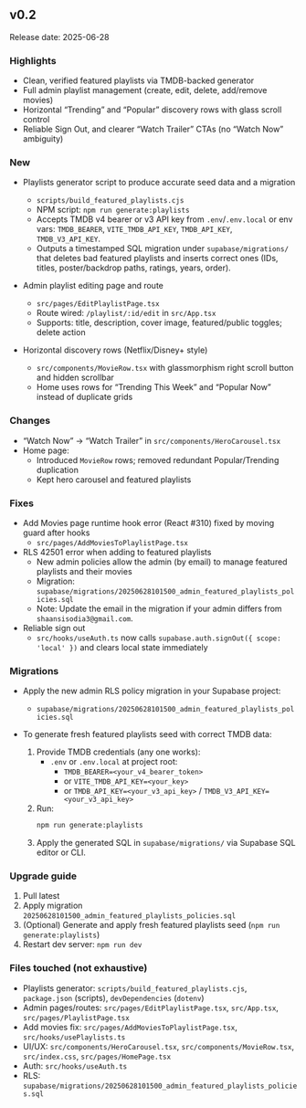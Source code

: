 ## v0.2

Release date: 2025-06-28

### Highlights
- Clean, verified featured playlists via TMDB-backed generator
- Full admin playlist management (create, edit, delete, add/remove movies)
- Horizontal “Trending” and “Popular” discovery rows with glass scroll control
- Reliable Sign Out, and clearer “Watch Trailer” CTAs (no “Watch Now” ambiguity)

### New
- Playlists generator script to produce accurate seed data and a migration
  - `scripts/build_featured_playlists.cjs`
  - NPM script: `npm run generate:playlists`
  - Accepts TMDB v4 bearer or v3 API key from `.env`/`.env.local` or env vars: `TMDB_BEARER`, `VITE_TMDB_API_KEY`, `TMDB_API_KEY`, `TMDB_V3_API_KEY`.
  - Outputs a timestamped SQL migration under `supabase/migrations/` that deletes bad featured playlists and inserts correct ones (IDs, titles, poster/backdrop paths, ratings, years, order).

- Admin playlist editing page and route
  - `src/pages/EditPlaylistPage.tsx`
  - Route wired: `/playlist/:id/edit` in `src/App.tsx`
  - Supports: title, description, cover image, featured/public toggles; delete action

- Horizontal discovery rows (Netflix/Disney+ style)
  - `src/components/MovieRow.tsx` with glassmorphism right scroll button and hidden scrollbar
  - Home uses rows for “Trending This Week” and “Popular Now” instead of duplicate grids

### Changes
- “Watch Now” → “Watch Trailer” in `src/components/HeroCarousel.tsx`
- Home page:
  - Introduced `MovieRow` rows; removed redundant Popular/Trending duplication
  - Kept hero carousel and featured playlists

### Fixes
- Add Movies page runtime hook error (React #310) fixed by moving guard after hooks
  - `src/pages/AddMoviesToPlaylistPage.tsx`
- RLS 42501 error when adding to featured playlists
  - New admin policies allow the admin (by email) to manage featured playlists and their movies
  - Migration: `supabase/migrations/20250628101500_admin_featured_playlists_policies.sql`
  - Note: Update the email in the migration if your admin differs from `shaansisodia3@gmail.com`.
- Reliable sign out
  - `src/hooks/useAuth.ts` now calls `supabase.auth.signOut({ scope: 'local' })` and clears local state immediately

### Migrations
- Apply the new admin RLS policy migration in your Supabase project:
  - `supabase/migrations/20250628101500_admin_featured_playlists_policies.sql`

- To generate fresh featured playlists seed with correct TMDB data:
  1) Provide TMDB credentials (any one works):
     - `.env` or `.env.local` at project root:
       - `TMDB_BEARER=<your_v4_bearer_token>`
       - or `VITE_TMDB_API_KEY=<your_key>`
       - or `TMDB_API_KEY=<your_v3_api_key>` / `TMDB_V3_API_KEY=<your_v3_api_key>`
  2) Run:
     ```bash
     npm run generate:playlists
     ```
  3) Apply the generated SQL in `supabase/migrations/` via Supabase SQL editor or CLI.

### Upgrade guide
1) Pull latest
2) Apply migration `20250628101500_admin_featured_playlists_policies.sql`
3) (Optional) Generate and apply fresh featured playlists seed (`npm run generate:playlists`)
4) Restart dev server: `npm run dev`

### Files touched (not exhaustive)
- Playlists generator: `scripts/build_featured_playlists.cjs`, `package.json` (scripts), `devDependencies` (`dotenv`)
- Admin pages/routes: `src/pages/EditPlaylistPage.tsx`, `src/App.tsx`, `src/pages/PlaylistPage.tsx`
- Add movies fix: `src/pages/AddMoviesToPlaylistPage.tsx`, `src/hooks/usePlaylists.ts`
- UI/UX: `src/components/HeroCarousel.tsx`, `src/components/MovieRow.tsx`, `src/index.css`, `src/pages/HomePage.tsx`
- Auth: `src/hooks/useAuth.ts`
- RLS: `supabase/migrations/20250628101500_admin_featured_playlists_policies.sql`


